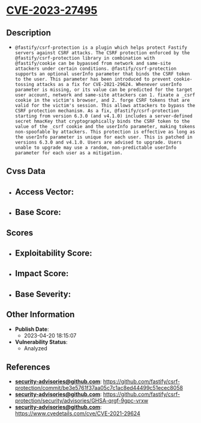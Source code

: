 
# [CVE-2023-27495](https://cve.mitre.org/cgi-bin/cvename.cgi?name=CVE-2023-27495)

## Description

- `@fastify/csrf-protection is a plugin which helps protect Fastify servers against CSRF attacks. The CSRF protection enforced by the @fastify/csrf-protection library in combination with @fastify/cookie can be bypassed from network and same-site attackers under certain conditions. @fastify/csrf-protection supports an optional userInfo parameter that binds the CSRF token to the user. This parameter has been introduced to prevent cookie-tossing attacks as a fix for CVE-2021-29624. Whenever userInfo parameter is missing, or its value can be predicted for the target user account, network and same-site attackers can 1. fixate a _csrf cookie in the victim's browser, and 2. forge CSRF tokens that are valid for the victim's session. This allows attackers to bypass the CSRF protection mechanism. As a fix, @fastify/csrf-protection starting from version 6.3.0 (and v4.1.0) includes a server-defined secret hmacKey that cryptographically binds the CSRF token to the value of the _csrf cookie and the userInfo parameter, making tokens non-spoofable by attackers. This protection is effective as long as the userInfo parameter is unique for each user. This is patched in versions 6.3.0 and v4.1.0. Users are advised to upgrade. Users unable to upgrade may use a random, non-predictable userInfo parameter for each user as a mitigation.`

## Cvss Data

- **Access Vector**:
  - 
- **Base Score**:
  - 

## Scores

- **Exploitability Score**:
  - 
- **Impact Score**:
  - 
- **Base Severity**:
  - 

## Other Information

- **Publish Date**:
  - 2023-04-20 18:15:07
- **Vulnerability Status**:
  - Analyzed

## References

- **security-advisories@github.com**: https://github.com/fastify/csrf-protection/commit/be3e5761f37aa05c7c1ac8ed44499c51ecec8058
- **security-advisories@github.com**: https://github.com/fastify/csrf-protection/security/advisories/GHSA-qrgf-9gpc-vrxw
- **security-advisories@github.com**: https://www.cvedetails.com/cve/CVE-2021-29624
